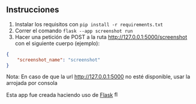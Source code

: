 ## Instrucciones 
1. Instalar los requisitos con `pip install -r requirements.txt` 
2. Correr el comando `flask --app screenshot run`
3. Hacer una petición de POST a la ruta <http://127.0.0.1:5000/screenshot> con el siguiente cuerpo (ejemplo):
```json
{
    "screenshot_name": "screenshot"
}
```

Nota: En caso de que la url http://127.0.0.1:5000 no esté disponible, usar la arrojada por consola
   

Esta app fue creada haciendo uso de [Flask](https://flask.palletsprojects.com/en/3.0.x/) <img alt="flask logo" height="15" src="https://static-00.iconduck.com/assets.00/flask-icon-2048x1826-nxzeqh6a.png">